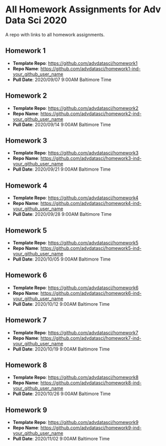 # All Homework Assignments for Adv Data Sci 2020

A repo with links to all homework assignments.

## Homework 1

* __Template Repo__: https://github.com/advdatasci/homework1 
* __Repo Name__: https://github.com/advdatasci/homework1-ind-your_github_user_name
* __Pull Date__: 2020/09/07 9:00AM Baltimore Time 

## Homework 2

* __Template Repo__: https://github.com/advdatasci/homework2
* __Repo Name__: https://github.com/advdatasci/homework2-ind-your_github_user_name
* __Pull Date__: 2020/09/14 9:00AM Baltimore Time 

## Homework 3

* __Template Repo__: https://github.com/advdatasci/homework3
* __Repo Name__: https://github.com/advdatasci/homework3-ind-your_github_user_name
* __Pull Date__: 2020/09/21 9:00AM Baltimore Time 

## Homework 4

* __Template Repo__: https://github.com/advdatasci/homework4
* __Repo Name__: https://github.com/advdatasci/homework4-ind-your_github_user_name
* __Pull Date__: 2020/09/28 9:00AM Baltimore Time 

## Homework 5

* __Template Repo__: https://github.com/advdatasci/homework5
* __Repo Name__: https://github.com/advdatasci/homework5-ind-your_github_user_name
* __Pull Date__: 2020/10/05 9:00AM Baltimore Time 

## Homework 6

* __Template Repo__: https://github.com/advdatasci/homework6
* __Repo Name__: https://github.com/advdatasci/homework6-ind-your_github_user_name
* __Pull Date__: 2020/10/12 9:00AM Baltimore Time 


## Homework 7

* __Template Repo__: https://github.com/advdatasci/homework7
* __Repo Name__: https://github.com/advdatasci/homework7-ind-your_github_user_name
* __Pull Date__: 2020/10/19 9:00AM Baltimore Time 


## Homework 8

* __Template Repo__: https://github.com/advdatasci/homework8
* __Repo Name__: https://github.com/advdatasci/homework8-ind-your_github_user_name
* __Pull Date__: 2020/10/26 9:00AM Baltimore Time 


## Homework 9

* __Template Repo__: https://github.com/advdatasci/homework9
* __Repo Name__: https://github.com/advdatasci/homework9-ind-your_github_user_name
* __Pull Date__: 2020/11/02 9:00AM Baltimore Time 


